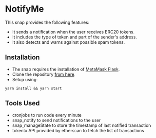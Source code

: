 # NotifyMe
This snap provides the following features:
- It sends a notification when the user receives ERC20 tokens.
- It includes the type of token and part of the sender's address.
- It also detects and warns against possible spam tokens.

## Installation
- The snap requires the installation of [MetaMask Flask](https://metamask.io/flask/).
- Clone the repository [from here](https://github.com/Ganesh-RB/21/tree/new_implemetation/packages/snap/src).
- Setup using:
```shell
yarn install && yarn start
```

## Tools Used
- cronjobs to run code every minute
- snap_notify to send notifications to the user
- snap_manageState to store the timestamp of last notified transaction
- tokentx API provided by etherscan to fetch the list of transactions